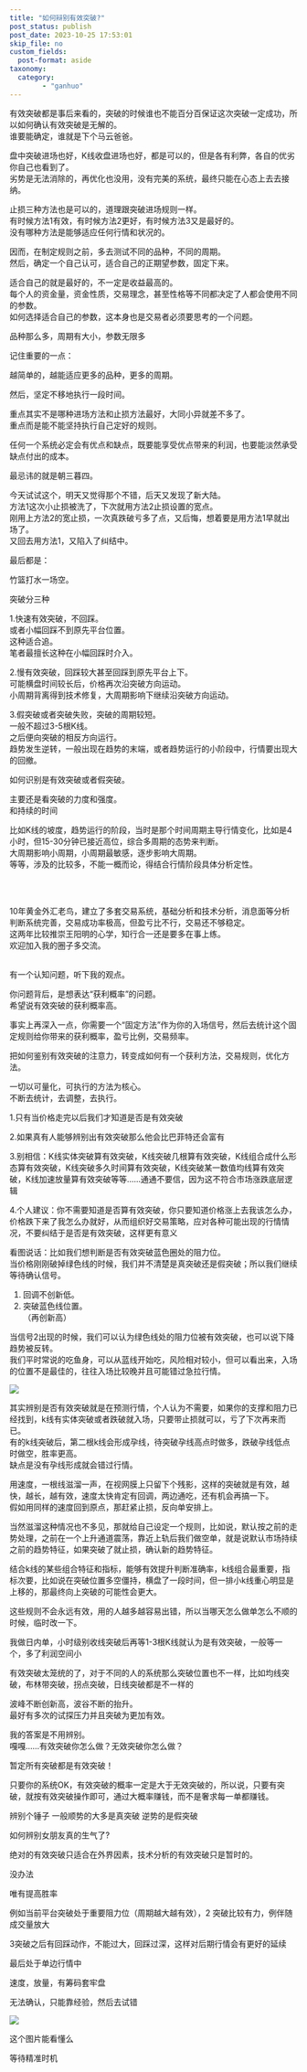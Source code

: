 ```yaml
---
title: "如何辩别有效突破?"
post_status: publish
post_date: 2023-10-25 17:53:01
skip_file: no
custom_fields: 
  post-format: aside
taxonomy:
  category:
        - "ganhuo"
---
```


有效突破都是事后来看的，突破的时候谁也不能百分百保证这次突破一定成功，所以如何确认有效突破是无解的。  
谁要能确定，谁就是下个马云爸爸。

盘中突破进场也好，K线收盘进场也好，都是可以的，但是各有利弊，各自的优劣你自己也看到了。  
劣势是无法消除的，再优化也没用，没有完美的系统，最终只能在心态上去去接纳。

止损三种方法也是可以的，道理跟突破进场规则一样。  
有时候方法1有效，有时候方法2更好，有时候方法3又是最好的。  
没有哪种方法是能够适应任何行情和状况的。

因而，在制定规则之前，多去测试不同的品种，不同的周期。  
然后，确定一个自己认可，适合自己的正期望参数，固定下来。

适合自己的就是最好的，不一定是收益最高的。  
每个人的资金量，资金性质，交易理念，甚至性格等不同都决定了人都会使用不同的参数。  
如何选择适合自己的参数，这本身也是交易者必须要思考的一个问题。

品种那么多，周期有大小，参数无限多

记住重要的一点：

越简单的，越能适应更多的品种，更多的周期。

然后，坚定不移地执行一段时间。

重点其实不是哪种进场方法和止损方法最好，大同小异就差不多了。  
重点而是能不能坚持执行自己定好的规则。

任何一个系统必定会有优点和缺点，既要能享受优点带来的利润，也要能淡然承受缺点付出的成本。

最忌讳的就是朝三暮四。

今天试试这个，明天又觉得那个不错，后天又发现了新大陆。  
方法1这次小止损被洗了，下次就用方法2止损设置的宽点。  
刚用上方法2的宽止损，一次真跌破亏多了点，又后悔，想着要是用方法1早就出场了。  
又回去用方法1，又陷入了纠结中。

最后都是：

竹篮打水一场空。

突破分三种

1.快速有效突破，不回踩。  
或者小幅回踩不到原先平台位置。  
这种适合追。  
笔者最擅长这种在小幅回踩时介入。

2.​慢有效突破，回踩较大甚至回踩到原先平台上下。  
可能横盘时间较长后，价格再次沿突破方向运动。  
小周期背离得到技术修复，大周期影响下继续沿突破方向运动。

3.假突破或者突破失败，突破的周期​较短。  
一般不超过3-5根K线。  
之后便向突破的相反方向运行。  
趋势发生逆转，一般出现在趋势的末端，或者趋势运行的小阶段中，行情要出现大的回撤。

如何识别是有效突破或者假突破。

主要还是看突破的力度和强度。  
和持续的时间

比如K线的坡度，趋势运行的阶段，当时是那个时间周期主导行情变化，比如是4小时，但15-30分钟已接近高位，综合多周期的态势来判断​。  
大周期影响小周期，小周期最敏感，逐步影响大周期。  
等等，涉及的比较多，不能一概而论，得结合行情阶段具体分析定性。  
​

​

10年黄金外汇老鸟，建立了多套交易系统，基础分析和技术分析，消息面等分析判断系统完善，交易成功率极高，但盈亏比不行，交易还不够稳定。  
这两年比较推崇王阳明的心学，知行合一还是要多在事上练。  
欢迎加入我的圈子多交流。  
​

有一个认知问题，听下我的观点。

你问题背后，是想表达“获利概率”的问题。  
希望说有效突破的获利概率高。

事实上再深入一点，你需要一个“固定方法”作为你的入场信号，然后去统计这个固定规则给你带来的获利概率，盈亏比例，交易频率。

把如何鉴别有效突破的注意力，转变成如何有一个获利方法，交易规则，优化方法。

一切以可量化，可执行的方法为核心。  
不断去统计，去调整，去执行。

1.只有当价格走完以后我们才知道是否是有效突破

2.如果真有人能够辨别出有效突破那么他会比巴菲特还会富有

3.别相信：K线实体突破算有效突破，K线突破几根算有效突破，K线组合成什么形态算有效突破，K线突破多久时间算有效突破，K线突破某一数值均线算有效突破，K线加速放量算有效突破等等......通通不要信，因为这不符合市场涨跌底层逻辑

4.个人建议：你不需要知道是否算有效突破，你只要知道价格涨上去我该怎么办，价格跌下来了我怎么办就好，从而组织好交易策略，应对各种可能出现的行情情况，不要纠结于是否是有效突破，这样更有意义

看图说话：比如我们想判断是否有效突破蓝色圈处的阻力位。  
当价格刚刚破掉绿色线的时候，我们并不清楚是真突破还是假突破；所以我们继续等待确认信号。

1. 回调不创新低。
2. 突破蓝色线位置。  
    （再创新高）
    

当信号2出现的时候，我们可以认为绿色线处的阻力位被有效突破，也可以说下降趋势被反转。  
我们平时常说的吃鱼身，可以从蓝线开始吃，风险相对较小，但可以看出来，入场的位置不是最佳的，往往入场比较晚并且可能错过急拉行情。

![](https://cdn.fendou.la/funstoutiao/2020/11/182956067.jpg)

其实辨别是否有效突破就是在预测行情，个人认为不需要，如果你的支撑和阻力已经找到，k线有实体突破或者跌破就入场，只要带止损就可以，亏了下次再来而已。  
有的k线突破后，第二根k线会形成孕线，待突破孕线高点时做多，跌破孕线低点时做空，胜率更高。  
缺点是没有孕线形成就会错过行情。

用速度，一根线滋溜一声，在视网膜上只留下个残影，这样的突破就是有效，越快，越长，越有效，速度太快肯定有回调，两边通吃，还有机会再搞一下。  
假如用同样的速度回到原点，那赶紧止损，反向单安排上。

当然滋溜这种情况也不多见，那就给自己设定一个规则，比如说，默认按之前的走势处理，之前在一个上升通道震荡，靠近上轨后我们做空单，就是说默认市场持续之前的趋势特征，如果突破了就止损，确认新的趋势特征。

结合k线的某些组合特征和指标，能够有效提升判断准确率，k线组合最重要，指标次要，比如说在突破位置多空僵持，横盘了一段时间，但一排小k线重心明显是上移的，那最终向上突破的可能性会更大。

这些规则不会永远有效，用的人越多越容易出错，所以当哪天怎么做单怎么不顺的时候，临时改一下。

我做日内单，小时级别收线突破后再等1-3根K线就认为是有效突破，一般等一个，多了利润空间小

有效突破太笼统的了，对于不同的人的系统那么突破位置也不一样，比如均线突破，布林带突破，拐点突破，日线突破都是不一样的

波峰不断创新高，波谷不断的抬升。  
最好有多次的试探压力并且突破为更加有效。

我的答案是不用辨别。  
嘎嘎……有效突破你怎么做？无效突破你怎么做？

暂定所有突破都是有效突破！

只要你的系统OK，有效突破的概率一定是大于无效突破的，所以说，只要有突破，就按有效突破操作即可，通过大概率赚钱，而不是奢求每一单都赚钱。

辨别个锤子 一般顺势的大多是真突破 逆势的是假突破

如何辨别女朋友真的生气了?

绝对的有效突破只适合在外界因素，技术分析的有效突破只是暂时的。

没办法

唯有提高胜率

例如当前平台突破处于重要阻力位（周期越大越有效），2 突破比较有力，例伴随成交量放大

3突破之后有回踩动作，不能过大，回踩过深，这样对后期行情会有更好的延续

最后处于单边行情中

速度，放量，有筹码套牢盘

无法确认，只能靠经验，然后去试错

![](https://cdn.fendou.la/funstoutiao/2020/11/190914927.jpg)

这个图片能看懂么

等待精准时机
